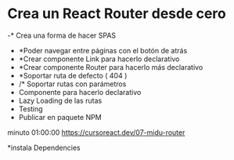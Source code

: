 # Crea un React Router desde cero

-\* Crea una forma de hacer SPAS

- \*Poder navegar entre páginas con el botón de atrás
- \*Crear componente Link para hacerlo declarativo
- \*Crear componente Router para hacerlo más declarativo
- \*Soportar ruta de defecto ( 404 )
- /\* Soportar rutas con parámetros
- Componente <Route/> para hacerlo declarativo
- Lazy Loading de las rutas
- Testing
- Publicar en paquete NPM

minuto 01:00:00
https://cursoreact.dev/07-midu-router

\*instala Dependencies
